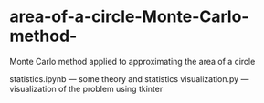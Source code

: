 # area-of-a-circle-Monte-Carlo-method-
Monte Carlo method applied to approximating the area of a circle

statistics.ipynb — some theory and statistics
visualization.py — visualization of the problem using tkinter
